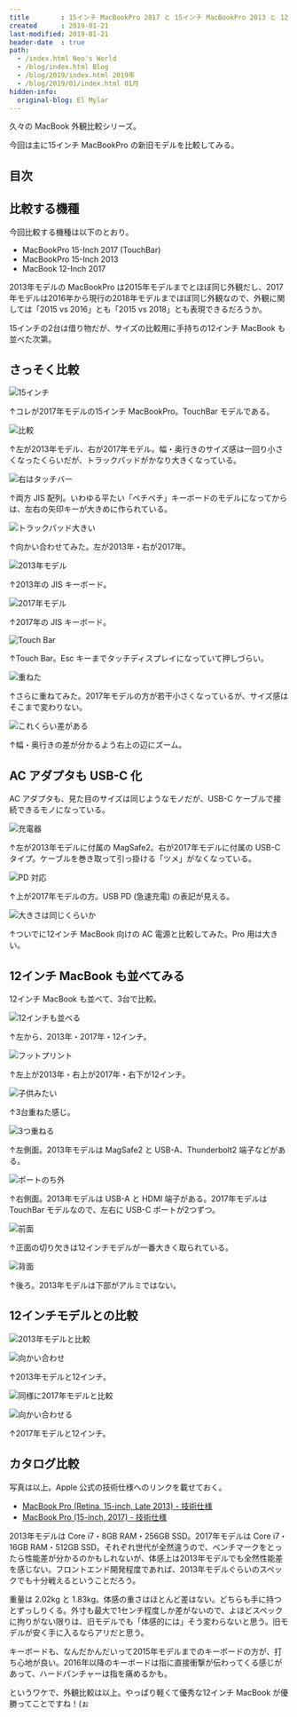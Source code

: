 ```yaml
---
title        : 15インチ MacBookPro 2017 と 15インチ MacBookPro 2013 と 12インチ MacBook 2017 の外観を比較してみた
created      : 2019-01-21
last-modified: 2019-01-21
header-date  : true
path:
  - /index.html Neo's World
  - /blog/index.html Blog
  - /blog/2019/index.html 2019年
  - /blog/2019/01/index.html 01月
hidden-info:
  original-blog: El Mylar
---
```


久々の MacBook 外観比較シリーズ。

今回は主に15インチ MacBookPro の新旧モデルを比較してみる。

## 目次

## 比較する機種

今回比較する機種は以下のとおり。

- MacBookPro 15-Inch 2017 (TouchBar)
- MacBookPro 15-Inch 2013
- MacBook 12-Inch 2017

2013年モデルの MacBookPro は2015年モデルまでとほぼ同じ外観だし、2017年モデルは2016年から現行の2018年モデルまでほぼ同じ外観なので、外観に関しては「2015 vs 2016」とも「2015 vs 2018」とも表現できるだろうか。

15インチの2台は借り物だが、サイズの比較用に手持ちの12インチ MacBook も並べた次第。

## さっそく比較

![15インチ](./21-01-01.jpg)

↑コレが2017年モデルの15インチ MacBookPro。TouchBar モデルである。

![比較](./21-01-08.jpg)

↑左が2013年モデル、右が2017年モデル。幅・奥行きのサイズ感は一回り小さくなったくらいだが、トラックパッドがかなり大きくなっている。

![右はタッチバー](./21-01-07.jpg)

↑両方 JIS 配列。いわゆる平たい「ペチペチ」キーボードのモデルになってからは、左右の矢印キーが大きめに作られている。

![トラックパッド大きい](./21-01-06.jpg)

↑向かい合わせてみた。左が2013年・右が2017年。

![2013年モデル](./21-01-21.jpg)

↑2013年の JIS キーボード。

![2017年モデル](./21-01-22.jpg)

↑2017年の JIS キーボード。

![Touch Bar](./21-01-23.jpg)

↑Touch Bar。Esc キーまでタッチディスプレイになっていて押しづらい。

![重ねた](./21-01-03.jpg)

↑さらに重ねてみた。2017年モデルの方が若干小さくなっているが、サイズ感はそこまで変わりない。

![これくらい差がある](./21-01-02.jpg)

↑幅・奥行きの差が分かるよう右上の辺にズーム。

## AC アダプタも USB-C 化

AC アダプタも、見た目のサイズは同じようなモノだが、USB-C ケーブルで接続できるモノになっている。

![充電器](./21-01-05.jpg)

↑左が2013年モデルに付属の MagSafe2。右が2017年モデルに付属の USB-C タイプ。ケーブルを巻き取って引っ掛ける「ツメ」がなくなっている。

![PD 対応](./21-01-04.jpg)

↑上が2017年モデルの方。USB PD (急速充電) の表記が見える。

![大きさは同じくらいか](./21-01-13.jpg)

↑ついでに12インチ MacBook 向けの AC 電源と比較してみた。Pro 用は大きい。

## 12インチ MacBook も並べてみる

12インチ MacBook も並べて、3台で比較。

![12インチも並べる](./21-01-12.jpg)

↑左から、2013年・2017年・12インチ。

![フットプリント](./21-01-17.jpg)

↑左上が2013年・右上が2017年・右下が12インチ。

![子供みたい](./21-01-16.jpg)

↑3台重ねた感じ。

![3つ重ねる](./21-01-15.jpg)

↑左側面。2013年モデルは MagSafe2 と USB-A、Thunderbolt2 端子などがある。

![ポートのち外](./21-01-20.jpg)

↑右側面。2013年モデルは USB-A と HDMI 端子がある。2017年モデルは TouchBar モデルなので、左右に USB-C ポートが2つずつ。

![前面](./21-01-14.jpg)

↑正面の切り欠きは12インチモデルが一番大きく取られている。

![背面](./21-01-19.jpg)

↑後ろ。2013年モデルは下部がアルミではない。

## 12インチモデルとの比較

![2013年モデルと比較](./21-01-10.jpg)

![向かい合わせ](./21-01-09.jpg)

↑2013年モデルと12インチ。

![同様に2017年モデルと比較](./21-01-11.jpg)

![向かい合わせる](./21-01-18.jpg)

↑2017年モデルと12インチ。

## カタログ比較

写真は以上。Apple 公式の技術仕様へのリンクを載せておく。

- [MacBook Pro (Retina, 15-inch, Late 2013) - 技術仕様](https://support.apple.com/kb/SP690?locale=ja_JP)
- [MacBook Pro (15-inch, 2017) - 技術仕様](https://support.apple.com/kb/SP756?locale=ja_JP)

2013年モデルは Core i7・8GB RAM・256GB SSD。2017年モデルは Core i7・16GB RAM・512GB SSD。それぞれ世代が全然違うので、ベンチマークをとったら性能差が分かるのかもしれないが、体感上は2013年モデルでも全然性能差を感じない。フロントエンド開発程度であれば、2013年モデルぐらいのスペックでも十分戦えるということだろう。

重量は 2.02kg と 1.83kg。体感の重さはほとんど差はない。どちらも手に持つとずっしりくる。外寸も最大で1センチ程度しか差がないので、よほどスペックに拘りがない限りは、旧モデルでも「体感的には」そう変わらないと思う。旧モデルが安く手に入るならアリだと思う。

キーボードも、なんだかんだいって2015年モデルまでのキーボードの方が、打ち心地が良い。2016年以降のキーボードは指に直接衝撃が伝わってくる感じがあって、ハードパンチャーは指を痛めるかも。

というワケで、外観比較は以上。やっぱり軽くて優秀な12インチ MacBook が優勝ってことですね！(ぉ
